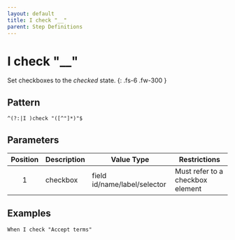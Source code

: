 ```yaml
---
layout: default
title: I check "__"
parent: Step Definitions
---
```


# I check "__"

Set checkboxes to the <em>checked</em> state.
{: .fs-6 .fw-300 }

## Pattern

```golang
^(?:|I )check "([^"]*)"$
```

## Parameters

| Position | Description | Value Type                   | Restrictions                     |
| :------: | ----------- | ---------------------------- | -------------------------------- |
|    1     | checkbox    | field id/name/label/selector | Must refer to a checkbox element |

## Examples

```gherkin
When I check "Accept terms"
```